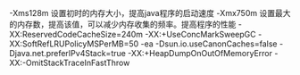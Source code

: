 -Xms128m        设置初时的内存大小，提高java程序的启动速度
-Xmx750m        设置最大的内存数，提高该值，可以减少内存收集的频率。提高程序的性能
-XX:ReservedCodeCacheSize=240m
-XX:+UseConcMarkSweepGC
-XX:SoftRefLRUPolicyMSPerMB=50
-ea
-Dsun.io.useCanonCaches=false
-Djava.net.preferIPv4Stack=true
-XX:+HeapDumpOnOutOfMemoryError
-XX:-OmitStackTraceInFastThrow
